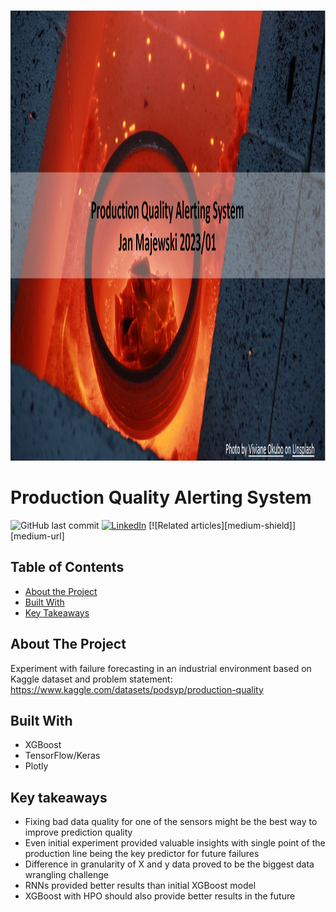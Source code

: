 



<br />
<p align="center">
  <a href="https://github.com/Jan-Majewski/Project_Portfolio/04_Production_quality">
    <img src="banner.png" alt="Banner" width="865" height="720">
  </a>



</p>



# Production Quality Alerting System




<!-- Add buttons here -->
![GitHub last commit](https://img.shields.io/github/last-commit/Jan-Majewski/Project_Portfolio/04_Production_quality)
[![LinkedIn][linkedin-shield]][linkedin-url]
[![Related articles][medium-shield]][medium-url]





<!-- TABLE OF CONTENTS -->
## Table of Contents

* [About the Project](#about-the-project)
* [Built With](#built-with)
* [Key Takeaways](#key-takeaways)



<!-- ABOUT THE PROJECT -->
## About The Project

Experiment with failure forecasting in an industrial environment based on Kaggle dataset and problem statement:
https://www.kaggle.com/datasets/podsyp/production-quality



## Built With

* XGBoost
* TensorFlow/Keras
* Plotly


## Key takeaways
* Fixing bad data quality for one of the sensors might be the best way to improve prediction quality
* Even initial experiment provided valuable insights with single point of the production line being the key predictor for future failures
* Difference in granularity of X and y data proved to be the biggest data wrangling challenge
* RNNs provided better results than initial XGBoost model
* XGBoost with HPO should also provide better results in the future


[linkedin-shield]: https://img.shields.io/badge/-LinkedIn-black.svg?style=flat-square&logo=linkedin&colorB=555
[linkedin-url]: https://www.linkedin.com/in/jan-majewski-132907104/


